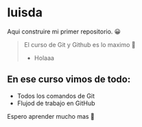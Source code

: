 # luisda
Aqui construire mi primer repositorio. 😀
> El curso de Git y Github es lo maximo 💪
> - Holaaa

## En ese curso vimos de todo:
* Todos los comandos de Git
* Flujod de trabajo en GitHub

Espero aprender mucho mas 👀